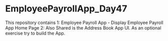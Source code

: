 # EmployeePayrollApp_Day47

This repository contains 
1: Employee Payroll App - Display Employee Payroll App Home Page
2: Also Shared is the Address Book App UI. As an optional exercise try to build the App.
